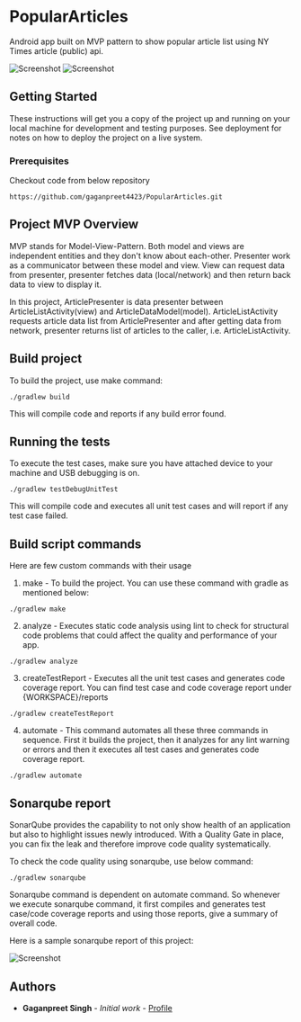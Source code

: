 # PopularArticles
Android app built on MVP pattern to show popular article list using NY Times article (public) api.

![Screenshot](https://github.com/gaganpreet4423/PopularArticles/blob/master/image/list.png)
![Screenshot](https://github.com/gaganpreet4423/PopularArticles/blob/master/image/detail.png)

## Getting Started

These instructions will get you a copy of the project up and running on your local machine for development and testing purposes. See deployment for notes on how to deploy the project on a live system.

### Prerequisites

Checkout code from below repository

```
https://github.com/gaganpreet4423/PopularArticles.git
```

## Project MVP Overview

MVP stands for Model-View-Pattern. Both model and views are independent entities and they don't know about each-other. Presenter work as a communicator between these model and view. View can request data from presenter, presenter fetches data (local/network) and then return back data to view to display it.

In this project, ArticlePresenter is data presenter between ArticleListActivity(view) and ArticleDataModel(model). ArticleListActivity requests article data list from ArticlePresenter and after getting data from network, presenter returns list of articles to the caller, i.e. ArticleListActivity.


## Build project

To build the project, use make command:

```
./gradlew build
```

This will compile code and reports if any build error found.


## Running the tests

To execute the test cases, make sure you have attached device to your machine and USB debugging is on.

```
./gradlew testDebugUnitTest
```

This will compile code and executes all unit test cases and will report if any test case failed.

## Build script commands

Here are few custom commands with their usage

1. make - To build the project. You can use these command with gradle as mentioned below:

```
./gradlew make
```

2. analyze - Executes static code analysis using lint to check for structural code problems that could affect the quality and performance of your app.

```
./gradlew analyze
```

3. createTestReport - Executes all the unit test cases and generates code coverage report. You can find test case and code coverage report under {WORKSPACE}/reports

```
./gradlew createTestReport
```

4. automate - This command automates all these three commands in sequence. First it builds the project, then it analyzes for any lint warning or errors and then it executes all test cases and generates code coverage report.

```
./gradlew automate
```

## Sonarqube report

SonarQube provides the capability to not only show health of an application but also to highlight issues newly introduced. With a Quality Gate in place, you can fix the leak and therefore improve code quality systematically.

To check the code quality using sonarqube, use below command:

```
./gradlew sonarqube
```
Sonarqube command is dependent on automate command. So whenever we execute sonarqube command, it first compiles and generates test case/code coverage reports and using those reports, give a summary of overall code.

Here is a sample sonarqube report of this project:

![Screenshot](https://github.com/gaganpreet4423/PopularArticles/blob/master/image/sonarqube.png)

## Authors

* **Gaganpreet Singh** - *Initial work* - [Profile](https://github.com/gaganpreet4423)
